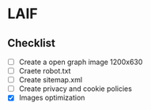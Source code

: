# LAIF

## Checklist

- [ ] Create a open graph image 1200x630
- [ ] Craete robot.txt
- [ ] Create sitemap.xml
- [ ] Create privacy and cookie policies
- [x] Images optimization
